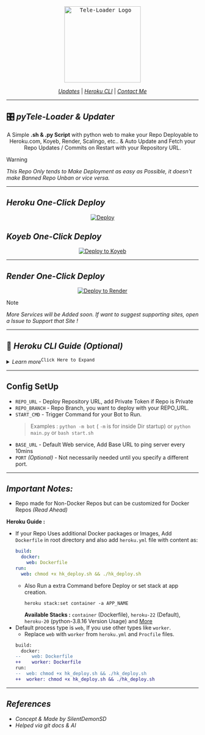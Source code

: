 <div align="center">
    <a href="https://github.com/SilentDemonSD/pyTele-Loader">
        <kbd>
            <img width="200" src="https://te.legra.ph/file/c7981fc6bb3f65f42ba38.jpg" alt="Tele-Loader Logo">
        </kbd>
    </a>
    <br>
    
[_Updates_](https://t.me/FZXParadox) | [_Heroku CLI_](#-heroku-cli-guide-optional)  |  [_Contact Me_](https://t.me/MysterySD)
    
</div> 

---

## 🎛 ***pyTele-Loader & Updater***

<div align="center">
  
A Simple **.sh & .py Script** with python web to make your Repo Deployable to Heroku.com, Koyeb, Render, Scalingo, etc.. & Auto Update and Fetch your Repo Updates / Commits on Restart with your Repository URL.

</div>

> [!WARNING]
> _This Repo Only tends to Make Deployment as easy as Possible, it doesn't make Banned Repo Unban or vice versa._

---

## ***Heroku One-Click Deploy***

<div align="center">
    
[![Deploy](https://www.herokucdn.com/deploy/button.svg)](http://heroku.com/deploy?template=https://github.com/SilentDemonSD/pyTele-Loader)

</div

---

## ***Koyeb One-Click Deploy***

<div align="center">


[![Deploy to Koyeb](https://www.koyeb.com/static/images/deploy/button.svg)](https://app.koyeb.com/deploy?type=git&env[REPO_URL]=%20&env[REPO_BRANCH]=%20&env[START_CMD]=%20&env[BASE_URL]=%20&region=fra&region=par&repository=github.com/SilentDemonSD/pyTele-Loader&branch=main)

</div>

---

## ***Render One-Click Deploy***

<div align="center">

[![Deploy to Render](https://render.com/images/deploy-to-render-button.svg)](https://render.com/deploy?repo=https://github.com/SilentDemonSD/pyTele-Loader) 

</div>

> [!NOTE]
> _More Services will be Added soon. If want to suggest supporting sites, open a Issue to Support that Site !_

---

## 📑 ***Heroku CLI Guide (Optional)*** 

<details>
    <summary><i>Learn more</i><sup><kbd>Click Here to Expand</kbd></sup></summary>

**Step 1 :** Git clone this Repo and change directory
> Make sure git is Installed in your system or quick run `apt-get install git curl -y`

```shell
git clone https://github.com/SilentDemonSD/pyTele-Loader && cd pyTele-Loader
```

**Step 2 :** Now Install Heroku in your Sytem or checkout Official Heroku Deploy Docs, or Download via `apt-get` or `npm`
> For Android : Use `termux` for CLI usage

```shell
curl https://cli-assets.heroku.com/install.sh | sh
```

**Step 3 :** Login into Heroku and Log In CLI via Browser 

```shell
heroku login 
```

**Step 4 :** Create Heroku App and specify region with App Name

```shell
heroku create --region us APP_NAME
```

**Notes:**
- `--region eu` for Europe Server and `--region us` for United States Server.
- `APP_NAME` should be replaced with your unique app name _(Optional)_. If not given it generates a random name.
- `--stack container` for setting stack to container for Dockerfile.
- `--buildpack heroku/python` for using build slug for repo deploy and build.
- `--team TEAM_NAME` for creating App in Teams

**Step 5 :** Set Local git remote for Heroku.

```shell
heroku git:remote -a APP_NAME
```

**Step 6 :** Setup Config Variables for the script to run.

```shell
heroku config:set REPO_URL=https://github.com/user/repo REPO_BRANCH=main START_CMD="python -m bot"
```

**Step 7 :** Now push to Heroku via git forcefully to build.

```shell
git push heroku main -f
```

**All Heroku CLI Commands :** [Click Here](https://devcenter.heroku.com/articles/heroku-cli-commands#heroku-config-set)

</details>

---

## Config SetUp
- `REPO_URL` - Deploy Repository URL, add Private Token if Repo is Private
- `REPO_BRANCH` - Repo Branch, you want to deploy with your REPO_URL.
- `START_CMD` - Trigger Command for your Bot to Run.
  > Examples : `python -m bot` ( `-m` is for inside Dir startup) or `python main.py` or `bash start.sh`
- `BASE_URL` - Default Web service, Add Base URL to ping server every 10mins
- `PORT` _(Optional)_ - Not necessarily needed until you specify a different port.

---

## ***Important Notes:***
- Repo made for Non-Docker Repos but can be customized for Docker Repos _(Read Ahead)_

**Heroku Guide :**
- If your Repo Uses additional Docker packages or Images, Add `Dockerfile` in root directory and also add `heroku.yml` file with content as:
  ```yaml
  build:
    docker:
      web: Dockerfile
  run:
    web: chmod +x hk_deploy.sh && ./hk_deploy.sh
  ```
  - Also Run a extra Command before Deploy or set stack at app creation.
    ```shell
    heroku stack:set container -a APP_NAME
    ```
    **Available Stacks :** `container` (Dockerfile), `heroku-22` (Default), `heroku-20` (python-3.8.16 Version Usage) and [More](https://devcenter.heroku.com/articles/stack#stack-support-details)
- Default process type is `web`, If you use other types like `worker`.
  - Replace `web` with `worker` from `heroku.yml` and `Procfile` files.
  ```diff
  build:
    docker:
  --    web: Dockerfile
  ++    worker: Dockerfile
  run:
  --  web: chmod +x hk_deploy.sh && ./hk_deploy.sh
  ++  worker: chmod +x hk_deploy.sh && ./hk_deploy.sh
  ```

---

## ***References***
- _Concept & Made by SilentDemonSD_
- _Helped via git docs & AI_
